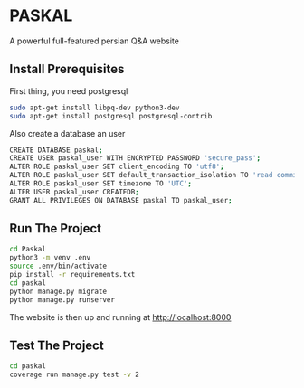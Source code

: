 # PASKAL

A powerful full-featured persian Q&A website

## Install Prerequisites

First thing, you need postgresql

```bash
sudo apt-get install libpq-dev python3-dev
sudo apt-get install postgresql postgresql-contrib
```

Also create a database an user

```bash
CREATE DATABASE paskal;
CREATE USER paskal_user WITH ENCRYPTED PASSWORD 'secure_pass';
ALTER ROLE paskal_user SET client_encoding TO 'utf8';
ALTER ROLE paskal_user SET default_transaction_isolation TO 'read committed';
ALTER ROLE paskal_user SET timezone TO 'UTC';
ALTER USER paskal_user CREATEDB;
GRANT ALL PRIVILEGES ON DATABASE paskal TO paskal_user;
```

## Run The Project

```bash
cd Paskal
python3 -m venv .env
source .env/bin/activate
pip install -r requirements.txt
cd paskal
python manage.py migrate
python manage.py runserver
```

The website is then up and running at <http://localhost:8000>

## Test The Project

```bash
cd paskal
coverage run manage.py test -v 2
```
